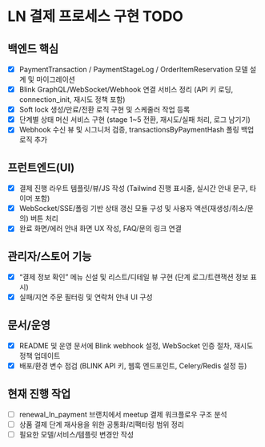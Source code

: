 # LN 결제 프로세스 구현 TODO

## 백엔드 핵심
- [x] PaymentTransaction / PaymentStageLog / OrderItemReservation 모델 설계 및 마이그레이션
- [x] Blink GraphQL/WebSocket/Webhook 연결 서비스 정리 (API 키 로딩, connection_init, 재시도 정책 포함)
- [x] Soft lock 생성/만료/전환 로직 구현 및 스케줄러 작업 등록
- [x] 단계별 상태 머신 서비스 구현 (stage 1~5 전환, 재시도/실패 처리, 로그 남기기)
- [x] Webhook 수신 뷰 및 시그니처 검증, transactionsByPaymentHash 폴링 백업 로직 추가

## 프런트엔드(UI)
- [x] 결제 진행 라우트 템플릿/뷰/JS 작성 (Tailwind 진행 표시줄, 실시간 안내 문구, 타이머 포함)
- [x] WebSocket/SSE/폴링 기반 상태 갱신 모듈 구성 및 사용자 액션(재생성/취소/문의) 버튼 처리
- [x] 완료 화면/에러 안내 화면 UX 작성, FAQ/문의 링크 연결

## 관리자/스토어 기능
- [x] “결제 정보 확인” 메뉴 신설 및 리스트/디테일 뷰 구현 (단계 로그/트랜잭션 정보 표시)
- [x] 실패/지연 주문 필터링 및 연락처 안내 UI 구성

## 문서/운영
- [x] README 및 운영 문서에 Blink webhook 설정, WebSocket 인증 절차, 재시도 정책 업데이트
- [x] 배포/환경 변수 점검 (BLINK API 키, 웹훅 엔드포인트, Celery/Redis 설정 등)

## 현재 진행 작업
- [ ] renewal_ln_payment 브랜치에서 meetup 결제 워크플로우 구조 분석
- [ ] 상품 결제 단계 재사용을 위한 공통화/리팩터링 범위 정리
- [ ] 필요한 모델/서비스/템플릿 변경안 작성
